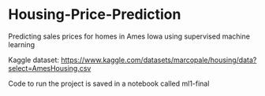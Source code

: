 # Housing-Price-Prediction
Predicting sales prices for homes in Ames Iowa using supervised machine learning 

Kaggle dataset: https://www.kaggle.com/datasets/marcopale/housing/data?select=AmesHousing.csv

Code to run the project is saved in a notebook called ml1-final
